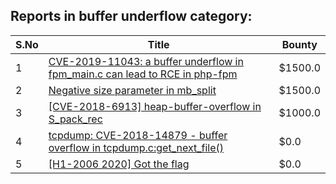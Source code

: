 ## Reports in buffer underflow category:
| S.No | Title | Bounty |
| ---- | ----- | ------ |
| 1 | [CVE-2019-11043: a buffer underflow in fpm_main.c can lead to RCE in php-fpm](https://hackerone.com/reports/722327) | $1500.0 |
| 2 | [Negative size parameter in mb_split](https://hackerone.com/reports/476178) | $1500.0 |
| 3 | [[CVE-2018-6913] heap-buffer-overflow in S_pack_rec](https://hackerone.com/reports/354650) | $1000.0 |
| 4 | [tcpdump: CVE-2018-14879 - buffer overflow in tcpdump.c:get_next_file()](https://hackerone.com/reports/724217) | $0.0 |
| 5 | [[H1-2006 2020]  Got the flag](https://hackerone.com/reports/887744) | $0.0 |